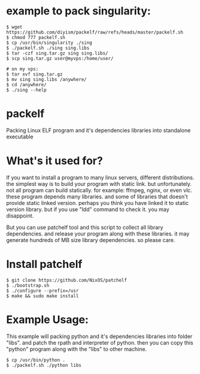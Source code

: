 # example to pack singularity:
    $ wget https://github.com/diyism/packelf/raw/refs/heads/master/packelf.sh
    $ chmod 777 packelf.sh
    $ cp /usr/bin/singularity ./sing
    $ ./packelf.sh ./sing sing.libs
    $ tar -czf sing.tar.gz sing sing.libs/
    $ scp sing.tar.gz user@myvps:/home/user/

    # on my vps:
    $ tar xvf sing.tar.gz
    $ mv sing sing.libs /anywhere/
    $ cd /anywhere/
    $ ./sing --help

# packelf
Packing Linux ELF program and it's dependencies libraries into standalone executable

# What's it used for?
If you want to install a program to many linux servers, different distributions.
the simplest way is to build your program with static link. but unfortunately.
not all program can build statically. for example: ffmpeg, nginx, or even vlc.
these program depends many libraries. and some of libraries that doesn't provide
static linked version. perhaps you think you have linked it to static version
library. but if you use "ldd" command to check it. you may disappoint.

But you can use patchelf tool and this script to collect all library dependencies.
and release your program along with these libraries. it may generate hundreds of
MB size library dependencies. so please care.

# Install patchelf
    $ git clone https://github.com/NixOS/patchelf
    $ ./bootstrap.sh
    $ ./configure --prefix=/usr
    $ make && sudo make install


# Example Usage:
This example will packing python and it's dependencies libraries into folder
"libs". and patch the rpath and interpreter of python. then you can copy this
"python" program along with the "libs" to other machine.

    $ cp /usr/bin/python .
    $ ./packelf.sh ./python libs

